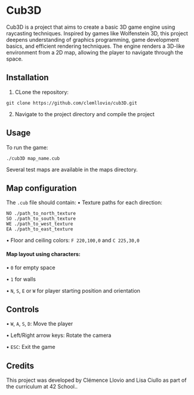 # Cub3D
Cub3D is a project that aims to create a basic 3D game engine using raycasting techniques. Inspired by games like Wolfenstein 3D, this project deepens understanding of graphics programming, game development basics, and efficient rendering techniques. The engine renders a 3D-like environment from a 2D map, allowing the player to navigate through the space.

## Installation
1. CLone the repository:
```
git clone https://github.com/clemllovio/cub3D.git
```
2. Navigate to the project directory and compile the project
 ## Usage 
 To run the game:
 ```
./cub3D map_name.cub
```
Several test maps are available in the maps directory.

## Map configuration
The `.cub` file should contain:
• Texture paths for each direction:
```
NO ./path_to_north_texture
SO ./path_to_south_texture
WE ./path_to_west_texture
EA ./path_to_east_texture
```

• Floor and ceiling colors: `F 220,100,0` and `C 225,30,0`

#### Map layout using characters:
  
  • `0` for empty space
  
  • `1` for walls
  
  • `N`, `S`, `E` or `W` for player starting position and orientation

## Controls
• `W`, `A`, `S`, `D`: Move the player

• Left/Right arrow keys: Rotate the camera

• `ESC`: Exit the game

## Credits
This project was developed by Clémence Llovio and Lisa Ciullo as part of the curriculum at 42 School..
